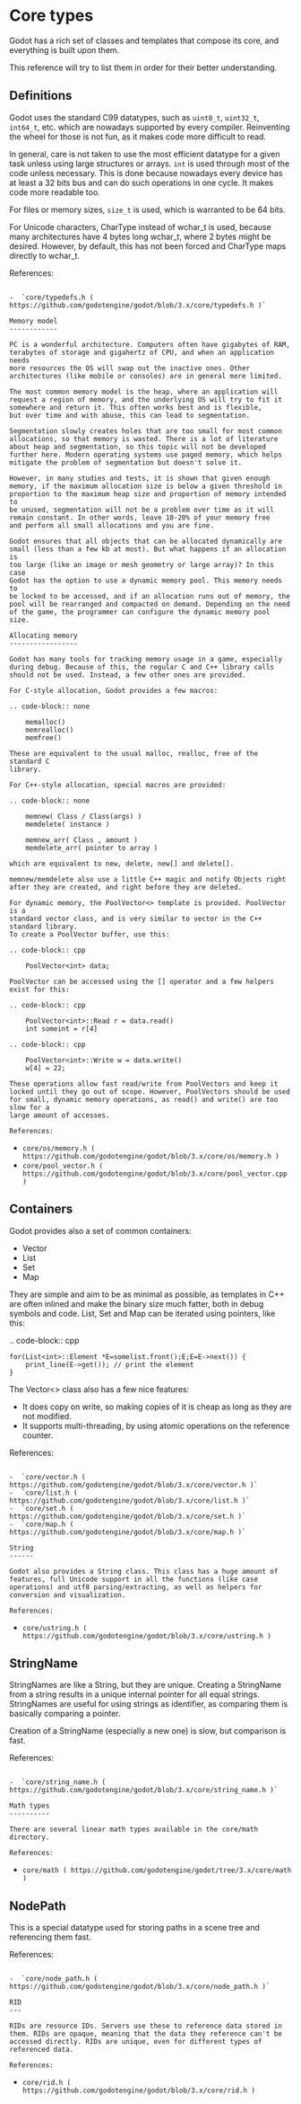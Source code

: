

Core types
==========

Godot has a rich set of classes and templates that compose its core,
and everything is built upon them.

This reference will try to list them in order for their better
understanding.

Definitions
-----------

Godot uses the standard C99 datatypes, such as `uint8_t`,
`uint32_t`, `int64_t`, etc. which are nowadays supported by every
compiler. Reinventing the wheel for those is not fun, as it makes code
more difficult to read.

In general, care is not taken to use the most efficient datatype for a
given task unless using large structures or arrays. `int` is used
through most of the code unless necessary. This is done because nowadays
every device has at least a 32 bits bus and can do such operations in
one cycle. It makes code more readable too.

For files or memory sizes, `size_t` is used, which is warranted to be
64 bits.

For Unicode characters, CharType instead of wchar_t is used, because
many architectures have 4 bytes long wchar_t, where 2 bytes might be
desired. However, by default, this has not been forced and CharType maps
directly to wchar_t.

References:
~~~~~~~~~~~

-  `core/typedefs.h ( https://github.com/godotengine/godot/blob/3.x/core/typedefs.h )`

Memory model
------------

PC is a wonderful architecture. Computers often have gigabytes of RAM,
terabytes of storage and gigahertz of CPU, and when an application needs
more resources the OS will swap out the inactive ones. Other
architectures (like mobile or consoles) are in general more limited.

The most common memory model is the heap, where an application will
request a region of memory, and the underlying OS will try to fit it
somewhere and return it. This often works best and is flexible,
but over time and with abuse, this can lead to segmentation.

Segmentation slowly creates holes that are too small for most common
allocations, so that memory is wasted. There is a lot of literature
about heap and segmentation, so this topic will not be developed
further here. Modern operating systems use paged memory, which helps
mitigate the problem of segmentation but doesn't solve it.

However, in many studies and tests, it is shown that given enough
memory, if the maximum allocation size is below a given threshold in
proportion to the maximum heap size and proportion of memory intended to
be unused, segmentation will not be a problem over time as it will
remain constant. In other words, leave 10-20% of your memory free
and perform all small allocations and you are fine.

Godot ensures that all objects that can be allocated dynamically are
small (less than a few kb at most). But what happens if an allocation is
too large (like an image or mesh geometry or large array)? In this case
Godot has the option to use a dynamic memory pool. This memory needs to
be locked to be accessed, and if an allocation runs out of memory, the
pool will be rearranged and compacted on demand. Depending on the need
of the game, the programmer can configure the dynamic memory pool size.

Allocating memory
-----------------

Godot has many tools for tracking memory usage in a game, especially
during debug. Because of this, the regular C and C++ library calls
should not be used. Instead, a few other ones are provided.

For C-style allocation, Godot provides a few macros:

.. code-block:: none

    memalloc()
    memrealloc()
    memfree()

These are equivalent to the usual malloc, realloc, free of the standard C
library.

For C++-style allocation, special macros are provided:

.. code-block:: none

    memnew( Class / Class(args) )
    memdelete( instance )

    memnew_arr( Class , amount )
    memdelete_arr( pointer to array )

which are equivalent to new, delete, new[] and delete[].

memnew/memdelete also use a little C++ magic and notify Objects right
after they are created, and right before they are deleted.

For dynamic memory, the PoolVector<> template is provided. PoolVector is a
standard vector class, and is very similar to vector in the C++ standard library.
To create a PoolVector buffer, use this:

.. code-block:: cpp

    PoolVector<int> data;

PoolVector can be accessed using the [] operator and a few helpers exist for this:

.. code-block:: cpp

    PoolVector<int>::Read r = data.read()
    int someint = r[4]

.. code-block:: cpp

    PoolVector<int>::Write w = data.write()
    w[4] = 22;

These operations allow fast read/write from PoolVectors and keep it
locked until they go out of scope. However, PoolVectors should be used
for small, dynamic memory operations, as read() and write() are too slow for a
large amount of accesses.

References:
~~~~~~~~~~~

-  `core/os/memory.h ( https://github.com/godotengine/godot/blob/3.x/core/os/memory.h )`
-  `core/pool_vector.h ( https://github.com/godotengine/godot/blob/3.x/core/pool_vector.cpp )`

Containers
----------

Godot provides also a set of common containers:

-  Vector
-  List
-  Set
-  Map

They are simple and aim to be as minimal as possible, as templates
in C++ are often inlined and make the binary size much fatter, both in
debug symbols and code. List, Set and Map can be iterated using
pointers, like this:

.. code-block:: cpp

    for(List<int>::Element *E=somelist.front();E;E=E->next()) {
        print_line(E->get()); // print the element
    }

The Vector<> class also has a few nice features:

-  It does copy on write, so making copies of it is cheap as long as
   they are not modified.
-  It supports multi-threading, by using atomic operations on the
   reference counter.

References:
~~~~~~~~~~~

-  `core/vector.h ( https://github.com/godotengine/godot/blob/3.x/core/vector.h )`
-  `core/list.h ( https://github.com/godotengine/godot/blob/3.x/core/list.h )`
-  `core/set.h ( https://github.com/godotengine/godot/blob/3.x/core/set.h )`
-  `core/map.h ( https://github.com/godotengine/godot/blob/3.x/core/map.h )`

String
------

Godot also provides a String class. This class has a huge amount of
features, full Unicode support in all the functions (like case
operations) and utf8 parsing/extracting, as well as helpers for
conversion and visualization.

References:
~~~~~~~~~~~

-  `core/ustring.h ( https://github.com/godotengine/godot/blob/3.x/core/ustring.h )`

StringName
----------

StringNames are like a String, but they are unique. Creating a
StringName from a string results in a unique internal pointer for all
equal strings. StringNames are useful for using strings as
identifier, as comparing them is basically comparing a pointer.

Creation of a StringName (especially a new one) is slow, but comparison
is fast.

References:
~~~~~~~~~~~

-  `core/string_name.h ( https://github.com/godotengine/godot/blob/3.x/core/string_name.h )`

Math types
----------

There are several linear math types available in the core/math
directory.

References:
~~~~~~~~~~~

-  `core/math ( https://github.com/godotengine/godot/tree/3.x/core/math )`

NodePath
--------

This is a special datatype used for storing paths in a scene tree and
referencing them fast.

References:
~~~~~~~~~~~

-  `core/node_path.h ( https://github.com/godotengine/godot/blob/3.x/core/node_path.h )`

RID
---

RIDs are resource IDs. Servers use these to reference data stored in
them. RIDs are opaque, meaning that the data they reference can't be
accessed directly. RIDs are unique, even for different types of
referenced data.

References:
~~~~~~~~~~~

-  `core/rid.h ( https://github.com/godotengine/godot/blob/3.x/core/rid.h )`
